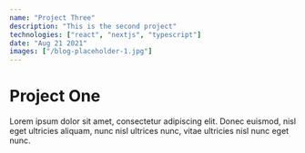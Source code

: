 ```yaml
---
name: "Project Three"
description: "This is the second project"
technologies: ["react", "nextjs", "typescript"]
date: "Aug 21 2021"
images: ["/blog-placeholder-1.jpg"]
---
```


# Project One

Lorem ipsum dolor sit amet, consectetur adipiscing elit. Donec euismod, nisl eget ultricies aliquam, nunc nisl ultrices nunc, vitae ultricies nisl nunc eget nunc.
